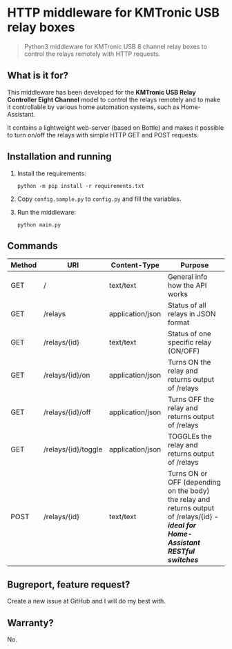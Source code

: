 # HTTP middleware for KMTronic USB relay boxes
> Python3 middleware for KMTronic USB 8 channel relay boxes to control the relays remotely with HTTP requests.

## What is it for?
This middleware has been developed for the **KMTronic USB Relay Controller Eight Channel** model to control the relays remotely and to make it controllable by various home automation systems, such as Home-Assistant.

It contains a lightweight web-server (based on Bottle) and makes it possible to turn on/off the relays with simple HTTP GET and POST requests. 

## Installation and running
1. Install the requirements:

   `python -m pip install -r requirements.txt`

2. Copy `config.sample.py` to `config.py` and fill the variables.

3. Run the middleware:

   `python main.py`

## Commands
Method | URI                 | Content-Type     | Purpose
------ | ------------------- | ---------------- | ------------------------------
GET    | /                   | text/text        | General info how the API works
GET    | /relays             | application/json | Status of all relays in JSON format
GET    | /relays/{id}        | text/text        | Status of one specific relay (ON/OFF)
GET    | /relays/{id}/on     | application/json | Turns ON the relay and returns output of /relays
GET    | /relays/{id}/off    | application/json | Turns OFF the relay and returns output of /relays
GET    | /relays/{id}/toggle | application/json | TOGGLEs the relay and returns output of /relays
POST   | /relays/{id}        | text/text        | Turns ON or OFF (depending on the body) the relay and returns output of /relays/{id} - ***ideal for Home-Assistant RESTful switches***

## Bugreport, feature request?
Create a new issue at GitHub and I will do my best with.

## Warranty?
No.
